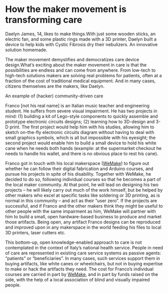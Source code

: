 # How the maker movement is transforming care


Daelyn James, 14, likes to make things.With just some wooden sticks, an electric fan, and some plastic rings made with a 3D printer, Daelyn built a device to help kids with Cystic Fibrosis dry their nebulizers. An innovative solution homemade.

The maker movement demystifies and democratizes care device design.What’s exciting about the maker movement in care is that the possibilities are endless and can come from anywhere. From low-tech to high-tech solutions makers are solving real problems for patients, often at a fraction of the cost of traditional medical equipment. And in many cases, citizens themselves are the makers, like Daelyn. 

An example of (hacker) community-driven care

Franco [not his real name] is an Italian music teacher and engineering student. He suffers from severe visual impairment. He has two projects in mind: (1) building a kit of Lego-style components to quickly assemble and prototype electronic circuits designs; (2) learning how to 3D-design and 3-D print. The first project would help him with his studies, allowing him to sketch on-the-fly electronic circuits diagram without having to deal with small graphics symbols, which is all but impossible with his eyesight; the second project would enable him to build a small device to hold his white cane when he needs both hands (example: at the supermarket checkout he needs to handle his wallet, and there is no obvious place to rest his cane).

Franco got in touch with his local makerspace ([WeMake](http://wemake.cc)) to figure out whether he can follow their digital fabrication and Arduino courses, and pursue his projects in spite of his disability. Together with WeMake, he decided to do so, following individual courses so that he becomes a part of the local maker community. At that point, he will lead on designing his two projects – he will likely carry out much of the work himself, but be helped by other makers who excel at specific tasks like soldering or 3D printing, as is normal in this community – and act as their “user zero”. If the projects are successful, and if Franco and the other makers think they might be useful to other people with the same impairment as him, WeMake will partner with him to build a small, open hardware-based business to produce and market those artifacts. Being open, any artifact Franco designs can be reproduced and improved upon in any makerspace in the world feeding his files to local 3D printers, laser cutters etc.

This bottom-up, open knowledge-enabled approach to care is not contemplated in the context of Italy’s national health service. People in need of care are represented in existing care service systems as passive agents: “patients” or “beneficiaries”. In many cases, such services support them in buying artifacts, like white canes or wheelchairs, but not in buying expertise to make or hack the artifacts they need. The cost for Franco’s individual courses are carried in part by [WeMake](http://wemake.cc), and in part by funds raised on the side, with the help of a local association of blind and visually impaired people.
